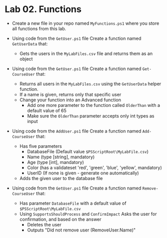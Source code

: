 # Lab 02. Functions

- Create a new file in your repo named `MyFunctions.ps1` where you store all functions from this lab.

- Using code from the `GetUser.ps1` file Create a function named `GetUserData` that:
  - Gets the users in the `MyLabFiles.csv` file and returns them as an object

- Using code from the `GetUser.ps1` file Create a function named `Get-CourseUser` that:
  - Returns all users in the `MyLabFiles.csv` using the `GetUserData` helper function.
  - If a name is given, returns only that specific user
  - Change your function into an Advanced function
    - Add one more parameter to the function called `OlderThan` with a default value of 65
    - Make sure the `OlderThan` parameter accepts only int types as input

- Using code from the `AddUser.ps1` file Create a function named `Add-CourseUser` that:
  - Has five parameters
    - DatabaseFile (Default value `$PSScriptRoot\MyLabFile.csv`)
    - Name (type [string], mandatory)
    - Age (type [int], mandatory)
    - Color (has a validateset 'red', 'green', 'blue', 'yellow', mandatory)
    - UserID (If none is given - generate one automatically)
  - Adds the given user to the database file

- Using code from the `GetUser.ps1` file Create a function named `Remove-CourseUser` that:
  - Has parameter `DatabaseFile` with a default value of `$PSScriptRoot\MyLabFile.csv`
  - Using `SupportsShouldProcess` and `ConfirmImpact` Asks the user for confirmation, and based on the answer
    - Deletes the user
    - Outputs "Did not remove user $($RemoveUser.Name)"
